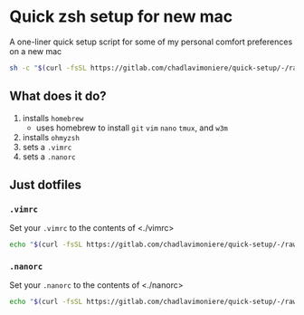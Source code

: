 # Quick zsh setup for new mac

A one-liner quick setup script for some of my personal comfort preferences on a new mac

```sh
sh -c "$(curl -fsSL https://gitlab.com/chadlavimoniere/quick-setup/-/raw/main/setup.sh)"
```

## What does it do?

1. installs `homebrew`
    - uses homebrew to install `git` `vim` `nano` `tmux`, and `w3m`
1. installs `ohmyzsh`
1. sets a `.vimrc`
1. sets a `.nanorc`

## Just dotfiles

### `.vimrc`

Set your `.vimrc` to the contents of <./vimrc>

```sh
echo "$(curl -fsSL https://gitlab.com/chadlavimoniere/quick-setup/-/raw/main/vimrc)" > ~/.nanorc
```

### `.nanorc`

Set your `.nanorc` to the contents of <./nanorc>

```sh
echo "$(curl -fsSL https://gitlab.com/chadlavimoniere/quick-setup/-/raw/main/nanorc)" > ~/.nanorc
```